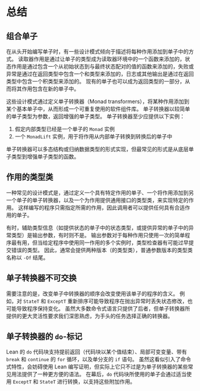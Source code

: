 <!--
# Summary
-->
# 总结

<!--
## Combining Monads
-->
## 组合单子

<!--
When writing a monad from scratch, there are design patterns that tend to describe the ways that each effect is added to the monad.
Reader effects are added by having the monad's type be a function from the reader's environment, state effects are added by including a function from the initial state to the value paired with the final state, failure or exceptions are added by including a sum type in the return type, and logging or other output is added by including a product type in the return type.
Existing monads can be made part of the return type as well, allowing their effects to be included in the new monad.
-->
在从头开始编写单子时，有一些设计模式倾向于描述将每种作用添加到单子中的方式。
读取器作用是通过让单子的类型成为读取器环境中的一个函数来添加的，状态作用是通过包含一个从初始状态到与最终状态配对的值的函数来添加的，失败或异常是通过在返回类型中包含一个和类型来添加的，日志或其他输出是通过在返回类型中包含一个积类型来添加的。
现有的单子也可以成为返回类型的一部分，从而将其作用包含在新的单子中。

<!--
These design patterns are made into a library of reusable software components by defining _monad transformers_, which add an effect to some base monad.
Monad transformers take the simpler monad types as arguments, returning the enhanced monad types.
At a minimum, a monad transformer should provide the following instances:
 1. A `Monad` instance that assumes the inner type is already a monad
 2. A `MonadLift` instance to translate an action from the inner monad to the transformed monad
-->

这些设计模式通过定义单子转换器（Monad transformers），将某种作用添加到某个基本单子中，从而形成一个可重复使用的软件组件库。
单子转换器以较简单的单子类型为参数，返回增强的单子类型。
单子转换器至少应提供以下实例：
 1. 假定内部类型已经是一个单子的 `Monad` 实例
 2. 一个 `MonadLift` 实例，用于将作用从内部单子转换到转换后的单子中

<!--
Monad transformers may be implemented as polymorphic structures or inductive datatypes, but they are most often implemented as functions from the underlying monad type to the enhanced monad type.
-->
单子转换器可以多态结构或归纳数据类型的形式实现，但最常见的形式是从底层单子类型到增强单子类型的函数。

<!--
## Type Classes for Effects
-->
## 作用的类型类

<!--
A common design pattern is to implement a particular effect by defining a monad that has the effect, a monad transformer that adds it to another monad, and a type class that provides a generic interface to the effect.
This allows programs to be written that merely specify which effects they need, so the caller can provide any monad that has the right effects.
-->
一种常见的设计模式是，通过定义一个具有特定作用的单子、一个将作用添加到另一个单子的单子转换器，以及一个为作用提供通用接口的类型类，来实现特定的作用。
这样编写的程序只需指定所需的作用，因此调用者可以提供任何具有合适作用的单子。

<!--
Sometimes, auxiliary type information (e.g. the state's type in a monad that provides state, or the exception's type in a monad that provides exceptions) is an output parameter, and sometimes it is not.
The output parameter is most useful for simple programs that use each kind of effect only once, but it risks having the type checker commit to a the wrong type too early when multiple instances of the same effect are used in a given program.
Thus, both versions are typically provided, with the ordinary-parameter version of the type class having a name that ends in `-Of`.
-->
有时，辅助类型信息（如提供状态的单子中的状态类型，或提供异常的单子中的异常类型）是输出参数，有时则不是。
输出参数对于每种作用只使用一次的简单程序最有用，但当给定程序中使用同一作用的多个实例时，类型检查器有可能过早提交错误的类型。
因此，通常会提供两种版本（的类型类），普通参数版本的类型类名称以 `-Of` 结尾。

<!--
## Monad Transformers Don't Commute
-->
## 单子转换器不可交换

<!--
It is important to note that changing the order of transformers in a monad can change the meaning of programs that use the monad.
For instance, re-ordering `StateT` and `ExceptT` can result either in programs that lose state modifications when exceptions are thrown or programs that keep changes.
While most imperative languages provide only the latter, the increased flexibility provided by monad transformers demands thought and attention to choose the correct variety for the task at hand.
-->
需要注意的是，改变单子中转换器的顺序会改变使用该单子的程序的含义。
例如，对 `StateT` 和 `ExceptT` 重新排序可能导致程序在抛出异常时丢失状态修改，也可能导致程序保持变化。
虽然大多数命令式语言只提供了后者，但单子转换器所提供的更大灵活性要求我们深思熟虑，为手头的任务选择正确的转换器。

<!--
## `do`-Notation for Monad Transformers
-->
## 单子转换器的 `do`-标记
<!--
Lean's `do`-blocks support early return, in which the block is terminated with some value, locally mutable variables, `for`-loops with `break` and `continue`, and single-branched `if`-statements.
While this may seem to be introducing imperative features that would get in the way of using Lean to write proofs, it is in fact nothing more than a more convenient syntax for certain common uses of monad transformers.
Behind the scenes, whatever monad the `do`-block is written in is transformed by appropriate uses of `ExceptT` and `StateT` to support these additional effects.
-->
Lean 的 `do` 代码块支持提前返回（代码块以某个值结束）、局部可变变量、带有 `break` 和 `continue` 的 `for` 循环，以及单分支的 `if` 语句。
虽然这看似引入了命令式特性，会妨碍使用 Lean 编写证明，但实际上它只不过是为单子转换器的某些常见用法提供了一种更方便的语法。
在幕后，`do` 代码块所使用的单子会通过适当使用 `ExceptT` 和 `StateT` 进行转换，以支持这些附加作用。
